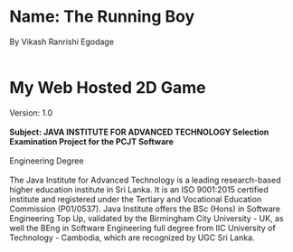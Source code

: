 # Name: The Running Boy
By Vikash Ranrishi Egodage <br><br>
# My Web Hosted 2D Game
Version: 1.0<br><br>
<b>Subject: JAVA INSTITUTE FOR ADVANCED TECHNOLOGY Selection Examination Project for the PCJT Software</b><br><br>
Engineering Degree<br><br>
The Java Institute for Advanced Technology is a leading research-based higher education institute in Sri Lanka. It is an ISO 9001:2015 certified institute and registered under the Tertiary and Vocational Education Commission (P01/0537). Java Institute offers the BSc (Hons) in Software Engineering Top Up, validated by the Birmingham City University - UK, as well the BEng in Software Engineering full degree from IIC University of Technology - Cambodia, which are recognized by UGC Sri Lanka.
